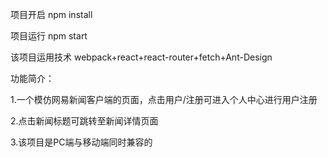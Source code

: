 项目开启
npm install

项目运行
npm start

该项目运用技术
webpack+react+react-router+fetch+Ant-Design

功能简介：

1.一个模仿网易新闻客户端的页面，点击用户/注册可进入个人中心进行用户注册

2.点击新闻标题可跳转至新闻详情页面

3.该项目是PC端与移动端同时兼容的